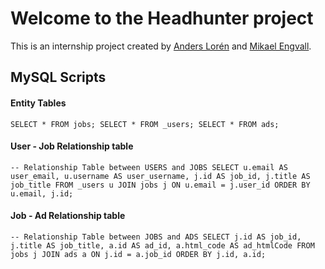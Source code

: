 # Welcome to the Headhunter project

This is an internship project created by [Anders Lorén](https://github.com/andersloren) and [Mikael Engvall](https://github.com/MikaelEngvall).

## MySQL Scripts

#### Entity Tables
`SELECT * FROM jobs; SELECT * FROM _users; SELECT * FROM ads;`

#### User - Job Relationship table
`-- Relationship Table between USERS and JOBS SELECT u.email AS user_email, u.username AS user_username, j.id AS job_id, j.title AS job_title FROM _users u JOIN jobs j ON u.email = j.user_id ORDER BY u.email, j.id;`

#### Job - Ad Relationship table
`-- Relationship Table between JOBS and ADS SELECT j.id AS job_id, j.title AS job_title, a.id AS ad_id, a.html_code AS ad_htmlCode FROM jobs j JOIN ads a ON j.id = a.job_id ORDER BY j.id, a.id;`

